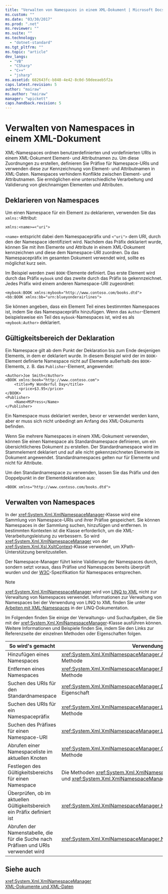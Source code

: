 ```yaml
---
title: "Verwalten von Namespaces in einem XML-Dokument | Microsoft Docs"
ms.custom: ""
ms.date: "03/30/2017"
ms.prod: ".net"
ms.reviewer: ""
ms.suite: ""
ms.technology: 
  - "dotnet-standard"
ms.tgt_pltfrm: ""
ms.topic: "article"
dev_langs: 
  - "VB"
  - "CSharp"
  - "C++"
  - "jsharp"
ms.assetid: 682643fc-b848-4e42-8c0d-50deeaeb5f2a
caps.latest.revision: 5
author: "mairaw"
ms.author: "mairaw"
manager: "wpickett"
caps.handback.revision: 5
---
```

# Verwalten von Namespaces in einem XML-Dokument
XML\-Namespaces ordnen benutzerdefinierten und vordefinierten URIs in einem XML\-Dokument Element\- und Attributnamen zu.  Um diese Zuordnungen zu erstellen, definieren Sie Präfixe für Namespace\-URIs und verwenden diese zur Kennzeichnung von Element\- und Attributnamen in XML\-Daten.  Namespaces verhindern Konflikte zwischen Element\- und Attributnamen. Sie ermöglichen eine unterschiedliche Verarbeitung und Validierung von gleichnamigen Elementen und Attributen.  
  
<a name="declare"></a>   
## Deklarieren von Namespaces  
 Um einen Namespace für ein Element zu deklarieren, verwenden Sie das `xmlns:`\-Attribut:  
  
 `xmlns:<name>=<"uri">`  
  
 `<name>` entspricht dabei dem Namespacepräfix und `<"uri">` dem URI, durch den der Namespace identifiziert wird.  Nachdem das Präfix deklariert wurde, können Sie mit ihm Elemente und Attribute in einem XML\-Dokument kennzeichnen und diese dem Namespace\-URI zuordnen.  Da das Namespacepräfix im gesamten Dokument verwendet wird, sollte es möglichst kurz sein.  
  
 Im Beispiel werden zwei `BOOK`\-Elemente definiert.  Das erste Element wird durch das Präfix `mybook` und das zweite durch das Präfix `bb` gekennzeichnet.  Jedes Präfix wird einem anderen Namespace\-URI zugeordnet:  
  
```  
<mybook:BOOK xmlns:mybook="http://www.contoso.com/books.dtd">  
<bb:BOOK xmlns:bb="urn:blueyonderairlines">  
```  
  
 Sie können angeben, dass ein Element Teil eines bestimmten Namespaces ist, indem Sie das Namespacepräfix hinzufügen.  Wenn das `Author`\-Element beispielsweise ein Teil des `mybook`\-Namespaces ist, wird es als `<mybook:Author>` deklariert.  
  
<a name="scope"></a>   
## Gültigkeitsbereich der Deklaration  
 Ein Namespace gilt ab dem Punkt der Deklaration bis zum Ende desjenigen Elements, in dem er deklariert wurde.  In diesem Beispiel wird der im `BOOK`\-Element definierte Namespace nicht auf Elemente außerhalb des `BOOK`\-Elements, z. B. das `Publisher`\-Element, angewendet:  
  
```  
<Author>Joe Smith</Author>  
<BOOK xmlns:book="http://www.contoso.com">  
    <title>My Wonderful Day</title>  
      <price>$3.95</price>  
</BOOK>  
<Publisher>  
    <Name>MSPress</Name>  
</Publisher>  
```  
  
 Ein Namespace muss deklariert werden, bevor er verwendet werden kann, aber er muss sich nicht unbedingt am Anfang des XML\-Dokuments befinden.  
  
 Wenn Sie mehrere Namespaces in einem XML\-Dokument verwenden, können Sie einen Namespace als Standardnamespace definieren, um ein übersichtlicheres Dokument zu erstellen.  Der Standardnamespace wird im Stammelement deklariert und auf alle nicht gekennzeichneten Elemente im Dokument angewendet.  Standardnamespaces gelten nur für Elemente und nicht für Attribute.  
  
 Um den Standardnamespace zu verwenden, lassen Sie das Präfix und den Doppelpunkt in der Elementdeklaration aus:  
  
```  
<BOOK xmlns="http://www.contoso.com/books.dtd">  
```  
  
## Verwalten von Namespaces  
 In der <xref:System.Xml.XmlNamespaceManager>\-Klasse wird eine Sammlung von Namespace\-URIs und ihrer Präfixe gespeichert. Sie können Namespaces in der Sammlung suchen, hinzufügen und entfernen.  In bestimmten Kontexten ist die Klasse erforderlich, um die XML\-Verarbeitungsleistung zu verbessern.  So wird <xref:System.Xml.XmlNamespaceManager> von der <xref:System.Xml.Xsl.XsltContext>\-Klasse verwendet, um XPath\-Unterstützung bereitzustellen.  
  
 Der Namespace\-Manager führt keine Validierung der Namespaces durch, sondern setzt voraus, dass Präfixe und Namespaces bereits überprüft wurden und der [W3C](http://www.w3.org/TR/REC-xml-names/)\-Spezifikation für Namespaces entsprechen.  
  
> [!NOTE]
>  <xref:System.Xml.XmlNamespaceManager> wird von [LINQ to XML](../../../../ocs/visual-basic/programming-guide/concepts/linq/linq-to-xml.md) nicht zur Verwaltung von Namespaces verwendet.  Informationen zur Verwaltung von Namespaces bei der Verwendung von LINQ to XML finden Sie unter [Arbeiten mit XML\-Namespaces](../../../../ocs/visual-basic/programming-guide/concepts/linq/working-with-xml-namespaces.md) in der LINQ\-Dokumentation.  
  
 Im Folgenden finden Sie einige der Verwaltungs\- und Suchaufgaben, die Sie mit der <xref:System.Xml.XmlNamespaceManager>\-Klasse ausführen können.  Weitere Informationen und Beispiele finden Sie, indem Sie den Links zur Referenzseite der einzelnen Methoden oder Eigenschaften folgen.  
  
|So wird's gemacht|Verwendung|  
|-----------------------|----------------|  
|Hinzufügen eines Namespaces|<xref:System.Xml.XmlNamespaceManager.AddNamespace%2A>\-Methode|  
|Entfernen eines Namespaces|<xref:System.Xml.XmlNamespaceManager.RemoveNamespace%2A>\-Methode|  
|Suchen des URIs für den Standardnamespace|<xref:System.Xml.XmlNamespaceManager.DefaultNamespace%2A>\-Eigenschaft|  
|Suchen des URIs für ein Namespacepräfix|<xref:System.Xml.XmlNamespaceManager.LookupNamespace%2A>\-Methode|  
|Suchen des Präfixes für einen Namespace\-URI|<xref:System.Xml.XmlNamespaceManager.LookupPrefix%2A>\-Methode|  
|Abrufen einer Namespaceliste im aktuellen Knoten|<xref:System.Xml.XmlNamespaceManager.GetNamespacesInScope%2A>\-Methode|  
|Festlegen des Gültigkeitsbereichs für einen Namespace|Die Methoden <xref:System.Xml.XmlNamespaceManager.PushScope%2A> und <xref:System.Xml.XmlNamespaceManager.PopScope%2A>|  
|Überprüfen, ob im aktuellen Gültigkeitsbereich ein Präfix definiert ist|<xref:System.Xml.XmlNamespaceManager.HasNamespace%2A>\-Methode|  
|Abrufen der Namenstabelle, die für die Suche nach Präfixen und URIs verwendet wird|<xref:System.Xml.XmlNamespaceManager.NameTable%2A>\-Eigenschaft|  
  
## Siehe auch  
 <xref:System.Xml.XmlNamespaceManager>   
 [XML\-Dokumente und XML\-Daten](../../../../docs/standard/data/xml/index.md)